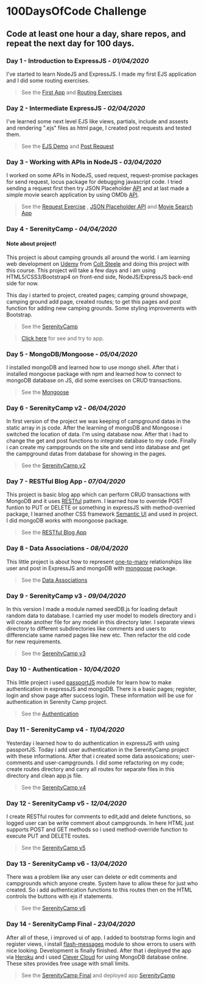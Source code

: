 # 100DaysOfCode Challenge
## Code at least one hour a day, share repos, and repeat the next day for 100 days.

### Day 1 - Introduction to ExpressJS - *01/04/2020*
I've started to learn NodeJS and ExpressJS. I made my first EJS application and I did some routing exercises.
  
  > See the [First App](https://github.com/kaanakdeniz/100DaysOfCode/tree/master/Day%201-10/Day1%20-%20IntroToExpress/FirstExpressApp) and 
  [Routing Exercises](https://github.com/kaanakdeniz/100DaysOfCode/tree/master/Day%201-10/Day1%20-%20IntroToExpress/Routing%20Exercies)
  
### Day 2 - Intermediate ExpressJS - *02/04/2020*
I've learned some next level EJS like views, partials, include and assests and rendering ".ejs" files as html page, I created post requests and tested them.
   
  > See the [EJS Demo](https://github.com/kaanakdeniz/100DaysOfCode/tree/master/Day%201-10/Day2%20-%20Intermediate%20Express/EJSDemo) and 
  [Post Request](https://github.com/kaanakdeniz/100DaysOfCode/tree/master/Day%201-10/Day2%20-%20Intermediate%20Express/PostRequest)
    
### Day 3 - Working with APIs in NodeJS - *03/04/2020*
I worked on some APIs in NodeJS, used request, request-promise packages for send request, locus package for debugging javascript code. I tried sending a request first then try JSON Placeholder [API](https://jsonplaceholder.typicode.com/) and at last made a simple movie search application by using OMDb [API](http://www.omdbapi.com/).
   
  > See the [Request Exercise](https://github.com/kaanakdeniz/100DaysOfCode/tree/master/Day%201-10/Day3%20-%20Working%20with%20APIs/First%20Exercise) , [JSON Placeholder API](https://github.com/kaanakdeniz/100DaysOfCode/tree/master/Day%201-10/Day3%20-%20Working%20with%20APIs/JSON%20Placeholder%20API) and [Movie Search App](https://github.com/kaanakdeniz/100DaysOfCode/tree/master/Day%201-10/Day3%20-%20Working%20with%20APIs/Movie%20Search%20App)  

### Day 4 - SerenityCamp - *04/04/2020*

#### Note about project!
This project is about camping grounds all around the world. I am learning web development on [Udemy](https://www.udemy.com/course/the-web-developer-bootcamp/) from [Colt Steele](https://github.com/Colt) and doing this project with this course. This project will take a few days and i am using HTML5/CSS3/Bootstrap4 on front-end side, NodeJS/ExpressJS back-end side for now. 

This day i started to project, created pages; camping ground showpage, camping ground add page, created routes; to get this pages and post function for adding new camping grounds. Some styling improvements with Bootstrap.
    
 > See the [SerenityCamp](https://github.com/kaanakdeniz/100DaysOfCode/tree/master/Day%201-10/Day4%20-%20SerenityCamp)
 
 > [Click here](https://serenitycamp.herokuapp.com/) for see and try to app.

### Day 5 - MongoDB/Mongoose - *05/04/2020*
I installed mongoDB and learned how to use mongo shell. After that i installed mongoose package with npm and learned how to connect to mongoDB database on JS, did some exercises on CRUD transactions.

> See the [Mongoose](https://github.com/kaanakdeniz/100DaysOfCode/tree/master/Day%201-10/Day5%20-%20Mongoose)

### Day 6 - SerenityCamp v2 - *06/04/2020*
In first version of the project we was keeping of campground datas in the static array in js code. After the learning of mongoDB and Mongoose i switched the location of data. I'm using database now. After that i had to change the get and post functions to integrate database to my code. Finally i can create my campgrounds on the site and send into database and get the campground datas from database for showing in the pages.

> See the [SerenityCamp v2](https://github.com/kaanakdeniz/100DaysOfCode/tree/master/Day%201-10/Day6%20-%20SerenityCamp%20v2)

### Day 7 - RESTful Blog App - *07/04/2020*
This project is basic blog app which can perform CRUD transactions with MongoDB and it uses [RESTful](https://restfulapi.net/) pattern. I learned how to override POST funtion to PUT or DELETE or something in expressJS with method-overried package, I learned another CSS framework [Semantic UI](https://semantic-ui.com/) and used in project. I did mongoDB works with moongoose package.

> See the [RESTful Blog App](https://github.com/kaanakdeniz/100DaysOfCode/tree/master/Day%201-10/Day7%20-%20RESTful%20Blog%20App)

### Day 8 - Data Associations - *08/04/2020*
This little project is about how to represent [one-to-many](https://en.wikipedia.org/wiki/One-to-many_(data_model)) relationships like user and post in ExpressJS and mongoDB with [mongoose](https://mongoosejs.com/) package. 

> See the [Data Associations](https://github.com/kaanakdeniz/100DaysOfCode/tree/master/Day%201-10/Day8%20-%20Data%20Associations)

### Day 9 - SerenityCamp v3 - *09/04/2020*
In this version I made a module named seedDB.js for loading default random data to database. I carried my user model to models directory and i will create another file for any model in this directory later. I separate views directory to different subdirectories like comments and users to differenciate same named pages like new etc. Then refactor the old code for new requirements.

> See the [SerenityCamp v3](https://github.com/kaanakdeniz/100DaysOfCode/tree/master/Day%201-10/Day9%20-%20SerenityCamp%20v3)

### Day 10 - Authentication - *10/04/2020*
This little project i used [passportJS](http://www.passportjs.org/) module for learn how to make authentication in expressJS and mongoDB. There is a basic pages; register, login and show page after success login. These information will be use for authentication in Serenity Camp project.

> See the [Authentication](https://github.com/kaanakdeniz/100DaysOfCode/tree/master/Day%201-10/Day10%20-Authentication)

### Day 11 - SerenityCamp v4 - *11/04/2020*
Yesterday i learned how to do authentication in expressJS with using passportJS. Today i add user authentication in the SerenityCamp project with these informations. After that i created some data assosications; user-comments and user-campgrounds. I did some refactoring on my code; create routes directory and carry all routes for separate files in this directory and clean app.js file.

> See the [SerenityCamp v4](https://github.com/kaanakdeniz/100DaysOfCode/tree/master/Day%2011-20/Day11%20-%20SerenityCamp%20v4)

### Day 12 - SerenityCamp v5 - *12/04/2020*
I create RESTful routes for comments to edit,add and delete functions, so logged user can be write comment about campgrounds. In here HTML just supports POST and GET methods so i used method-override function to execute PUT and DELETE routes.

> See the [SerenityCamp v5](https://github.com/kaanakdeniz/100DaysOfCode/tree/master/Day%2011-20/Day12%20-%20SerenityCamp%20v5)

### Day 13 - SerenityCamp v6 - *13/04/2020*
There was a problem like any user can delete or edit comments and campgrounds which anyone create. System have to allow these for just who created. So i add authentication functions to this routes then on the HTML controls the buttons with ejs if statements.

> See the [SerenityCamp v6](https://github.com/kaanakdeniz/100DaysOfCode/tree/master/Day%2011-20/Day13%20-%20SerenityCamp%20v6)

### Day 14 - SerenityCamp Final - *23/04/2020*
After all of these, i improved ui of app. I added to bootstrap forms login and register views, i install [flash-messages](https://www.npmjs.com/package/flash-messages) module to show errors to users with nice looking. Development is finally finished. After that i deployed the app via [Heroku](https://www.heroku.com/) and i used [Clever Cloud](https://www.clever-cloud.com/) for using MongoDB database online. These sites provides free usage with small limits.

> See the [SerenityCamp Final](https://github.com/kaanakdeniz/100DaysOfCode/tree/master/Day%2011-20/Day14%20-%20SerenityCamp%20Final)
and deployed app [SerenityCamp](https://serenitycamp.herokuapp.com/)
